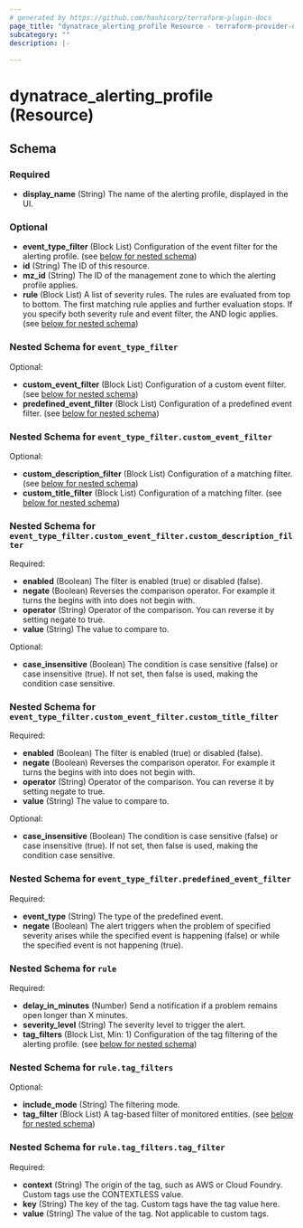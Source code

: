 ```yaml
---
# generated by https://github.com/hashicorp/terraform-plugin-docs
page_title: "dynatrace_alerting_profile Resource - terraform-provider-dynatrace"
subcategory: ""
description: |-
  
---
```


# dynatrace_alerting_profile (Resource)





<!-- schema generated by tfplugindocs -->
## Schema

### Required

- **display_name** (String) The name of the alerting profile, displayed in the UI.

### Optional

- **event_type_filter** (Block List) Configuration of the event filter for the alerting profile. (see [below for nested schema](#nestedblock--event_type_filter))
- **id** (String) The ID of this resource.
- **mz_id** (String) The ID of the management zone to which the alerting profile applies.
- **rule** (Block List) A list of severity rules. The rules are evaluated from top to bottom. The first matching rule applies and further evaluation stops. If you specify both severity rule and event filter, the AND logic applies. (see [below for nested schema](#nestedblock--rule))

<a id="nestedblock--event_type_filter"></a>
### Nested Schema for `event_type_filter`

Optional:

- **custom_event_filter** (Block List) Configuration of a custom event filter. (see [below for nested schema](#nestedblock--event_type_filter--custom_event_filter))
- **predefined_event_filter** (Block List) Configuration of a predefined event filter. (see [below for nested schema](#nestedblock--event_type_filter--predefined_event_filter))

<a id="nestedblock--event_type_filter--custom_event_filter"></a>
### Nested Schema for `event_type_filter.custom_event_filter`

Optional:

- **custom_description_filter** (Block List) Configuration of a matching filter. (see [below for nested schema](#nestedblock--event_type_filter--custom_event_filter--custom_description_filter))
- **custom_title_filter** (Block List) Configuration of a matching filter. (see [below for nested schema](#nestedblock--event_type_filter--custom_event_filter--custom_title_filter))

<a id="nestedblock--event_type_filter--custom_event_filter--custom_description_filter"></a>
### Nested Schema for `event_type_filter.custom_event_filter.custom_description_filter`

Required:

- **enabled** (Boolean) The filter is enabled (true) or disabled (false).
- **negate** (Boolean) Reverses the comparison operator. For example it turns the begins with into does not begin with.
- **operator** (String) Operator of the comparison. You can reverse it by setting negate to true.
- **value** (String) The value to compare to.

Optional:

- **case_insensitive** (Boolean) The condition is case sensitive (false) or case insensitive (true). If not set, then false is used, making the condition case sensitive.


<a id="nestedblock--event_type_filter--custom_event_filter--custom_title_filter"></a>
### Nested Schema for `event_type_filter.custom_event_filter.custom_title_filter`

Required:

- **enabled** (Boolean) The filter is enabled (true) or disabled (false).
- **negate** (Boolean) Reverses the comparison operator. For example it turns the begins with into does not begin with.
- **operator** (String) Operator of the comparison. You can reverse it by setting negate to true.
- **value** (String) The value to compare to.

Optional:

- **case_insensitive** (Boolean) The condition is case sensitive (false) or case insensitive (true). If not set, then false is used, making the condition case sensitive.



<a id="nestedblock--event_type_filter--predefined_event_filter"></a>
### Nested Schema for `event_type_filter.predefined_event_filter`

Required:

- **event_type** (String) The type of the predefined event.
- **negate** (Boolean) The alert triggers when the problem of specified severity arises while the specified event is happening (false) or while the specified event is not happening (true).



<a id="nestedblock--rule"></a>
### Nested Schema for `rule`

Required:

- **delay_in_minutes** (Number) Send a notification if a problem remains open longer than X minutes.
- **severity_level** (String) The severity level to trigger the alert.
- **tag_filters** (Block List, Min: 1) Configuration of the tag filtering of the alerting profile. (see [below for nested schema](#nestedblock--rule--tag_filters))

<a id="nestedblock--rule--tag_filters"></a>
### Nested Schema for `rule.tag_filters`

Optional:

- **include_mode** (String) The filtering mode.
- **tag_filter** (Block List) A tag-based filter of monitored entities. (see [below for nested schema](#nestedblock--rule--tag_filters--tag_filter))

<a id="nestedblock--rule--tag_filters--tag_filter"></a>
### Nested Schema for `rule.tag_filters.tag_filter`

Required:

- **context** (String) The origin of the tag, such as AWS or Cloud Foundry. Custom tags use the CONTEXTLESS value.
- **key** (String) The key of the tag. Custom tags have the tag value here.
- **value** (String) The value of the tag. Not applicable to custom tags.


